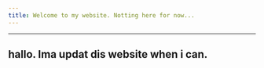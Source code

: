 ```yaml
---
title: Welcome to my website. Notting here for now...
---
```


---
hallo. Ima updat dis website when i can.
---
